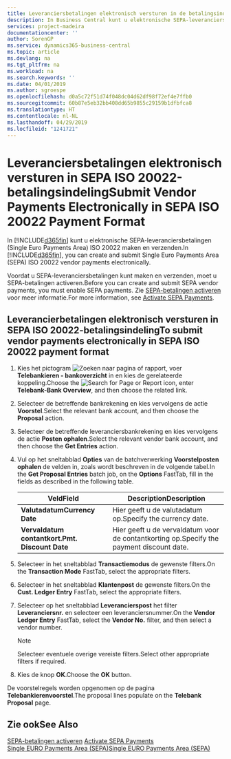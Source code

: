 ```yaml
---
title: Leveranciersbetalingen elektronisch versturen in de betalingsindeling SEPA ISO 20022
description: In Business Central kunt u elektronische SEPA-leveranciersbetalingen (Single Euro Payments Area) ISO 20022 maken en verzenden.
services: project-madeira
documentationcenter: ''
author: SorenGP
ms.service: dynamics365-business-central
ms.topic: article
ms.devlang: na
ms.tgt_pltfrm: na
ms.workload: na
ms.search.keywords: ''
ms.date: 04/01/2019
ms.author: sgroespe
ms.openlocfilehash: d0a5c72f51d74f048dc04d62df98f72ef4e7ffb0
ms.sourcegitcommit: 60b87e5eb32bb408dd65b9855c29159b1dfbfca8
ms.translationtype: HT
ms.contentlocale: nl-NL
ms.lasthandoff: 04/29/2019
ms.locfileid: "1241721"
---
```

# <a name="submit-vendor-payments-electronically-in-sepa-iso-20022-payment-format"></a><span data-ttu-id="fc9db-103">Leveranciersbetalingen elektronisch versturen in SEPA ISO 20022-betalingsindeling</span><span class="sxs-lookup"><span data-stu-id="fc9db-103">Submit Vendor Payments Electronically in SEPA ISO 20022 Payment Format</span></span>
<span data-ttu-id="fc9db-104">In [!INCLUDE[d365fin](../../includes/d365fin_md.md)] kunt u elektronische SEPA-leveranciersbetalingen (Single Euro Payments Area) ISO 20022 maken en verzenden.</span><span class="sxs-lookup"><span data-stu-id="fc9db-104">In [!INCLUDE[d365fin](../../includes/d365fin_md.md)], you can create and submit Single Euro Payments Area (SEPA) ISO 20022 vendor payments electronically.</span></span>  

<span data-ttu-id="fc9db-105">Voordat u SEPA-leveranciersbetalingen kunt maken en verzenden, moet u SEPA-betalingen activeren.</span><span class="sxs-lookup"><span data-stu-id="fc9db-105">Before you can create and submit SEPA vendor payments, you must enable SEPA payments.</span></span> <span data-ttu-id="fc9db-106">Zie [SEPA-betalingen activeren](how-to-activate-sepa-payments.md) voor meer informatie.</span><span class="sxs-lookup"><span data-stu-id="fc9db-106">For more information, see [Activate SEPA Payments](how-to-activate-sepa-payments.md).</span></span>  

## <a name="to-submit-vendor-payments-electronically-in-sepa-iso-20022-payment-format"></a><span data-ttu-id="fc9db-107">Leverancierbetalingen elektronisch versturen in SEPA ISO 20022-betalingsindeling</span><span class="sxs-lookup"><span data-stu-id="fc9db-107">To submit vendor payments electronically in SEPA ISO 20022 payment format</span></span>  

1.  <span data-ttu-id="fc9db-108">Kies het pictogram ![Zoeken naar pagina of rapport](../../media/ui-search/search_small.png "pictogram Zoeken naar pagina of rapport"), voer **Telebankieren - bankoverzicht** in en kies de gerelateerde koppeling.</span><span class="sxs-lookup"><span data-stu-id="fc9db-108">Choose the ![Search for Page or Report](../../media/ui-search/search_small.png "Search for Page or Report icon") icon, enter **Telebank-Bank Overview**, and then choose the related link.</span></span>  
2.  <span data-ttu-id="fc9db-109">Selecteer de betreffende bankrekening en kies vervolgens de actie **Voorstel**.</span><span class="sxs-lookup"><span data-stu-id="fc9db-109">Select the relevant bank account, and then choose the **Proposal** action.</span></span>  
3.  <span data-ttu-id="fc9db-110">Selecteer de betreffende leveranciersbankrekening en kies vervolgens de actie **Posten ophalen**.</span><span class="sxs-lookup"><span data-stu-id="fc9db-110">Select the relevant vendor bank account, and then choose the **Get Entries** action.</span></span>  
4.  <span data-ttu-id="fc9db-111">Vul op het sneltabblad **Opties** van de batchverwerking **Voorstelposten ophalen** de velden in, zoals wordt beschreven in de volgende tabel.</span><span class="sxs-lookup"><span data-stu-id="fc9db-111">In the **Get Proposal Entries** batch job, on the **Options** FastTab, fill in the fields as described in the following table.</span></span>  

    |<span data-ttu-id="fc9db-112">Veld</span><span class="sxs-lookup"><span data-stu-id="fc9db-112">Field</span></span>|<span data-ttu-id="fc9db-113">Description</span><span class="sxs-lookup"><span data-stu-id="fc9db-113">Description</span></span>|  
    |---------------------------------|---------------------------------------|  
    |<span data-ttu-id="fc9db-114">**Valutadatum**</span><span class="sxs-lookup"><span data-stu-id="fc9db-114">**Currency Date**</span></span>|<span data-ttu-id="fc9db-115">Hier geeft u de valutadatum op.</span><span class="sxs-lookup"><span data-stu-id="fc9db-115">Specify the currency date.</span></span>|  
    |<span data-ttu-id="fc9db-116">**Vervaldatum contantkort.**</span><span class="sxs-lookup"><span data-stu-id="fc9db-116">**Pmt. Discount Date**</span></span>|<span data-ttu-id="fc9db-117">Hier geeft u de vervaldatum voor de contantkorting op.</span><span class="sxs-lookup"><span data-stu-id="fc9db-117">Specify the payment discount date.</span></span>|  

5.  <span data-ttu-id="fc9db-118">Selecteer in het sneltabblad **Transactiemodus** de gewenste filters.</span><span class="sxs-lookup"><span data-stu-id="fc9db-118">On the **Transaction Mode** FastTab, select the appropriate filters.</span></span>  
6.  <span data-ttu-id="fc9db-119">Selecteer in het sneltabblad **Klantenpost** de gewenste filters.</span><span class="sxs-lookup"><span data-stu-id="fc9db-119">On the **Cust. Ledger Entry** FastTab, select the appropriate filters.</span></span>  
7.  <span data-ttu-id="fc9db-120">Selecteer op het sneltabblad **Leverancierspost** het filter **Leveranciersnr.** en selecteer een leveranciersnummer.</span><span class="sxs-lookup"><span data-stu-id="fc9db-120">On the **Vendor Ledger Entry** FastTab, select the **Vendor No.** filter, and then select a vendor number.</span></span>  

    > [!NOTE]  
    >  <span data-ttu-id="fc9db-121">Selecteer eventuele overige vereiste filters.</span><span class="sxs-lookup"><span data-stu-id="fc9db-121">Select other appropriate filters if required.</span></span>  

8.  <span data-ttu-id="fc9db-122">Kies de knop **OK**.</span><span class="sxs-lookup"><span data-stu-id="fc9db-122">Choose the **OK** button.</span></span>  

<span data-ttu-id="fc9db-123">De voorstelregels worden opgenomen op de pagina **Telebankierenvoorstel**.</span><span class="sxs-lookup"><span data-stu-id="fc9db-123">The proposal lines populate on the **Telebank Proposal** page.</span></span>  

## <a name="see-also"></a><span data-ttu-id="fc9db-124">Zie ook</span><span class="sxs-lookup"><span data-stu-id="fc9db-124">See Also</span></span>  
 <span data-ttu-id="fc9db-125">[SEPA-betalingen activeren](how-to-activate-sepa-payments.md) </span><span class="sxs-lookup"><span data-stu-id="fc9db-125">[Activate SEPA Payments](how-to-activate-sepa-payments.md) </span></span>  
 [<span data-ttu-id="fc9db-126">Single EURO Payments Area (SEPA)</span><span class="sxs-lookup"><span data-stu-id="fc9db-126">Single EURO Payments Area (SEPA)</span></span>](single-euro-payments-area-sepa-.md)   
